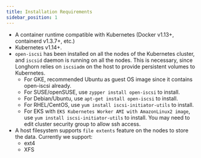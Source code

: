 ```yaml
---
title: Installation Requirements
sidebar_position: 1
---
```


-  A container runtime compatible with Kubernetes (Docker v1.13+, containerd v1.3.7+, etc.)
-  Kubernetes v1.14+.
-  `open-iscsi` has been installed on all the nodes of the Kubernetes cluster, and `iscsid` daemon is running on all the nodes. This is necessary, since Longhorn relies on `iscsiadm` on the host to provide persistent volumes to Kubernetes.
    - For GKE, recommended Ubuntu as guest OS image since it contains open-iscsi already.
    - For SUSE/openSUSE, use `zypper install open-iscsi` to install.
    - For Debian/Ubuntu, use `apt-get install open-iscsi` to install.
    - For RHEL/CentOS, use `yum install iscsi-initiator-utils` to install.
    - For EKS with `EKS Kubernetes Worker AMI with AmazonLinux2 image`,
       use `yum install iscsi-initiator-utils` to install. You may need to edit cluster security group to allow ssh access.
- A host filesystem supports `file extents` feature on the nodes to store the data. Currently we support:
    - ext4
    - XFS

